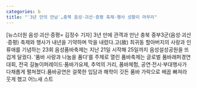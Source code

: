 ```yaml
---
categories: b
title: "′3년 만의 만남′…충북 음성·괴산·증평 축제·행사 성황리 마무리"
---
```

[뉴스더원 음성·괴산·증평= 김정수 기자] 3년 만에 관객과 만난 충북 중부3군(음성·괴산·증평) 축제와 행사가 내년을 기약하며 막을 내렸다.고(故) 최귀동 할아버지의 사랑과 인류애를 기념하는 23회 음성품바축제는 지난 21일 시작해 25일까지 음성설성공원을 뜨겁게 달궜다. ′품바 사랑과 나눔을 품다′를 주제로 열린 품바축제는 글로벌 품바래퍼경연대회, 전국 길놀이퍼레이드·품바가요제, 추억의 거리, 품바체험, 공연·전시·부대행사가 다채롭게 펼쳐졌다.품바공연은 걸쭉한 입담과 해학이 깃든 품바 가락으로 배꼽 빠져라 웃게 했고 어느새 스트